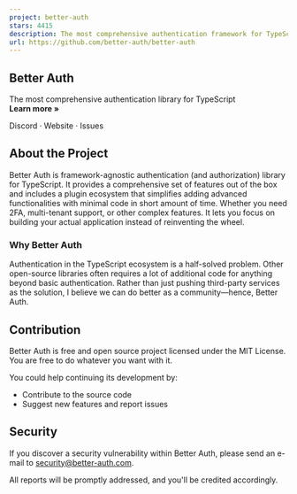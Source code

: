 ```yaml
---
project: better-auth
stars: 4415
description: The most comprehensive authentication framework for TypeScript
url: https://github.com/better-auth/better-auth
---
```


Better Auth
-----------

The most comprehensive authentication library for TypeScript  
**Learn more »**  
  
Discord · Website · Issues

About the Project
-----------------

Better Auth is framework-agnostic authentication (and authorization) library for TypeScript. It provides a comprehensive set of features out of the box and includes a plugin ecosystem that simplifies adding advanced functionalities with minimal code in short amount of time. Whether you need 2FA, multi-tenant support, or other complex features. It lets you focus on building your actual application instead of reinventing the wheel.

### Why Better Auth

Authentication in the TypeScript ecosystem is a half-solved problem. Other open-source libraries often requires a lot of additional code for anything beyond basic authentication. Rather than just pushing third-party services as the solution, I believe we can do better as a community—hence, Better Auth.

Contribution
------------

Better Auth is free and open source project licensed under the MIT License. You are free to do whatever you want with it.

You could help continuing its development by:

-   Contribute to the source code
-   Suggest new features and report issues

Security
--------

If you discover a security vulnerability within Better Auth, please send an e-mail to security@better-auth.com.

All reports will be promptly addressed, and you'll be credited accordingly.

